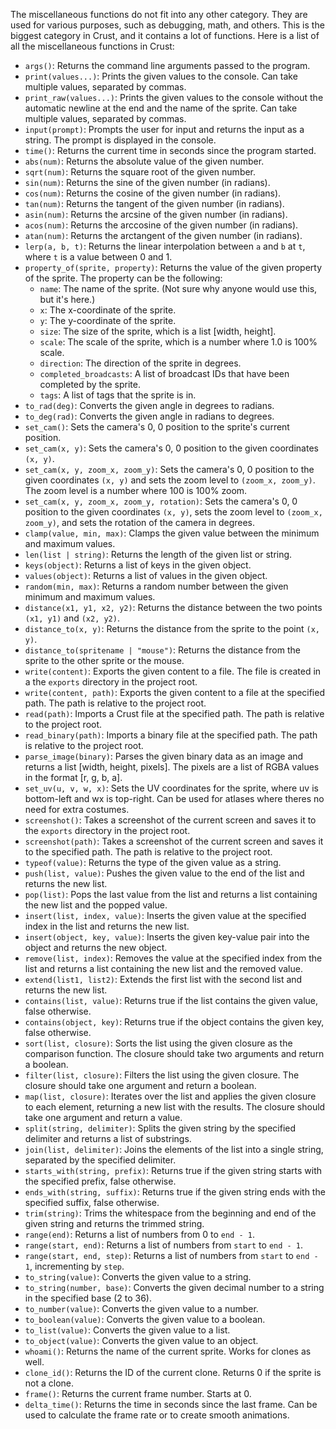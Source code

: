 The miscellaneous functions do not fit into any other category. They are used for various purposes, such as debugging, math, and others. This is the biggest category in Crust, and it contains a lot of functions. Here is a list of all the miscellaneous functions in Crust:

- `args()`: Returns the command line arguments passed to the program.
- `print(values...)`: Prints the given values to the console. Can take multiple values, separated by commas.
- `print_raw(values...)`: Prints the given values to the console without the automatic newline at the end and the name of the sprite. Can take multiple values, separated by commas.
- `input(prompt)`: Prompts the user for input and returns the input as a string. The prompt is displayed in the console.
- `time()`: Returns the current time in seconds since the program started.
- `abs(num)`: Returns the absolute value of the given number.
- `sqrt(num)`: Returns the square root of the given number.
- `sin(num)`: Returns the sine of the given number (in radians).
- `cos(num)`: Returns the cosine of the given number (in radians).
- `tan(num)`: Returns the tangent of the given number (in radians).
- `asin(num)`: Returns the arcsine of the given number (in radians).
- `acos(num)`: Returns the arccosine of the given number (in radians).
- `atan(num)`: Returns the arctangent of the given number (in radians).
- `lerp(a, b, t)`: Returns the linear interpolation between `a` and `b` at `t`, where `t` is a value between 0 and 1.
- `property_of(sprite, property)`: Returns the value of the given property of the sprite. The property can be the following:
    - `name`: The name of the sprite. (Not sure why anyone would use this, but it's here.)
    - `x`: The x-coordinate of the sprite.
    - `y`: The y-coordinate of the sprite.
    - `size`: The size of the sprite, which is a list [width, height].
    - `scale`: The scale of the sprite, which is a number where 1.0 is 100% scale.
    - `direction`: The direction of the sprite in degrees.
    - `completed_broadcasts`: A list of broadcast IDs that have been completed by the sprite.
    - `tags`: A list of tags that the sprite is in.
- `to_rad(deg)`: Converts the given angle in degrees to radians.
- `to_deg(rad)`: Converts the given angle in radians to degrees.
- `set_cam()`: Sets the camera's 0, 0 position to the sprite's current position.
- `set_cam(x, y)`: Sets the camera's 0, 0 position to the given coordinates `(x, y)`.
- `set_cam(x, y, zoom_x, zoom_y)`: Sets the camera's 0, 0 position to the given coordinates `(x, y)` and sets the zoom level to `(zoom_x, zoom_y)`. The zoom level is a number where 100 is 100% zoom.
- `set_cam(x, y, zoom_x, zoom_y, rotation)`: Sets the camera's 0, 0 position to the given coordinates `(x, y)`, sets the zoom level to `(zoom_x, zoom_y)`, and sets the rotation of the camera in degrees.
- `clamp(value, min, max)`: Clamps the given value between the minimum and maximum values.
- `len(list | string)`: Returns the length of the given list or string.
- `keys(object)`: Returns a list of keys in the given object.
- `values(object)`: Returns a list of values in the given object.
- `random(min, max)`: Returns a random number between the given minimum and maximum values.
- `distance(x1, y1, x2, y2)`: Returns the distance between the two points `(x1, y1)` and `(x2, y2)`.
- `distance_to(x, y)`: Returns the distance from the sprite to the point `(x, y)`.
- `distance_to(spritename | "mouse")`: Returns the distance from the sprite to the other sprite or the mouse.
- `write(content)`: Exports the given content to a file. The file is created in a the `exports` directory in the project root.
- `write(content, path)`: Exports the given content to a file at the specified path. The path is relative to the project root.
- `read(path)`: Imports a Crust file at the specified path. The path is relative to the project root.
- `read_binary(path)`: Imports a binary file at the specified path. The path is relative to the project root.
- `parse_image(binary)`: Parses the given binary data as an image and returns a list [width, height, pixels]. The pixels are a list of RGBA values in the format [r, g, b, a].
- `set_uv(u, v, w, x)`: Sets the UV coordinates for the sprite, where uv is bottom-left and wx is top-right. Can be used for atlases where theres no need for extra costumes.
- `screenshot()`: Takes a screenshot of the current screen and saves it to the `exports` directory in the project root.
- `screenshot(path)`: Takes a screenshot of the current screen and saves it to the specified path. The path is relative to the project root.
- `typeof(value)`: Returns the type of the given value as a string.
- `push(list, value)`: Pushes the given value to the end of the list and returns the new list.
- `pop(list)`: Pops the last value from the list and returns a list containing the new list and the popped value.
- `insert(list, index, value)`: Inserts the given value at the specified index in the list and returns the new list.
- `insert(object, key, value)`: Inserts the given key-value pair into the object and returns the new object.
- `remove(list, index)`: Removes the value at the specified index from the list and returns a list containing the new list and the removed value.
- `extend(list1, list2)`: Extends the first list with the second list and returns the new list.
- `contains(list, value)`: Returns true if the list contains the given value, false otherwise.
- `contains(object, key)`: Returns true if the object contains the given key, false otherwise.
- `sort(list, closure)`: Sorts the list using the given closure as the comparison function. The closure should take two arguments and return a boolean.
- `filter(list, closure)`: Filters the list using the given closure. The closure should take one argument and return a boolean.
- `map(list, closure)`: Iterates over the list and applies the given closure to each element, returning a new list with the results. The closure should take one argument and return a value.
- `split(string, delimiter)`: Splits the given string by the specified delimiter and returns a list of substrings.
- `join(list, delimiter)`: Joins the elements of the list into a single string, separated by the specified delimiter.
- `starts_with(string, prefix)`: Returns true if the given string starts with the specified prefix, false otherwise.
- `ends_with(string, suffix)`: Returns true if the given string ends with the specified suffix, false otherwise.
- `trim(string)`: Trims the whitespace from the beginning and end of the given string and returns the trimmed string.
- `range(end)`: Returns a list of numbers from 0 to `end - 1`.
- `range(start, end)`: Returns a list of numbers from `start` to `end - 1`.
- `range(start, end, step)`: Returns a list of numbers from `start` to `end - 1`, incrementing by `step`.
- `to_string(value)`: Converts the given value to a string.
- `to_string(number, base)`: Converts the given decimal number to a string in the specified base (2 to 36).
- `to_number(value)`: Converts the given value to a number.
- `to_boolean(value)`: Converts the given value to a boolean.
- `to_list(value)`: Converts the given value to a list.
- `to_object(value)`: Converts the given value to an object.
- `whoami()`: Returns the name of the current sprite. Works for clones as well.
- `clone_id()`: Returns the ID of the current clone. Returns 0 if the sprite is not a clone.
- `frame()`: Returns the current frame number. Starts at 0.
- `delta_time()`: Returns the time in seconds since the last frame. Can be used to calculate the frame rate or to create smooth animations.
